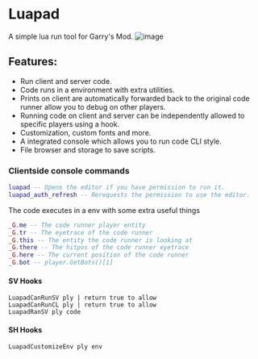 # Luapad
A simple lua run tool for Garry's Mod.
![image](https://github.com/user-attachments/assets/d66411e1-3f8e-4d35-8468-edaebbef5e42)

## Features:
- Run client and server code.
- Code runs in a environment with extra utilities.
- Prints on client are automatically forwarded back to the original code runner allow you to debug on other players.
- Running code on client and server can be independently allowed to specific players using a hook.
- Customization, custom fonts and more.
- A integrated console which allows you to run code CLI style.
- File browser and storage to save scripts.

### Clientside console commands
```lua
luapad -- Opens the editor if you have permission to run it.
luapad_auth_refresh -- Rerequests the permission to use the editor.
```

The code executes in a env with some extra useful things
```lua
_G.me -- The code runner player entity
_G.tr -- The eyetrace of the code runner
_G.this -- The entity the code runner is looking at
_G.there -- The hitpos of the code runner eyetrace
_G.here -- The current position of the code runner
_G.bot -- player.GetBots()[1]
```

#### SV Hooks
```
LuapadCanRunSV ply | return true to allow
LuapadCanRunCL ply | return true to allow
LuapadRanSV ply code
```

#### SH Hooks
```
LuapadCustomizeEnv ply env
```
